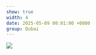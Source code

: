 ```yaml
---
show: true
width: 4
date: 2025-05-09 00:01:00 +0800
group: Dubai
---
```

<div>
<img src="{{ 'assets/images/photos/dubai/drump.JPG' | relative_url }}" class="img-fluid rounded" >
</div>